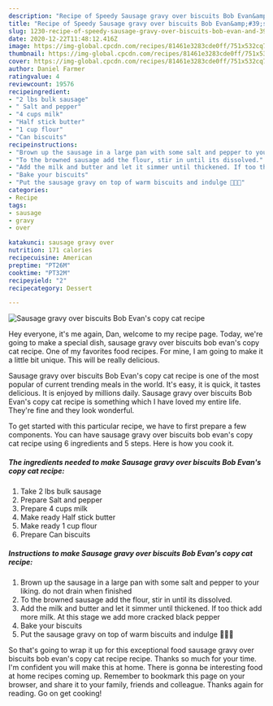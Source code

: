 ```yaml
---
description: "Recipe of Speedy Sausage gravy over biscuits Bob Evan&amp;#39;s copy cat recipe"
title: "Recipe of Speedy Sausage gravy over biscuits Bob Evan&amp;#39;s copy cat recipe"
slug: 1230-recipe-of-speedy-sausage-gravy-over-biscuits-bob-evan-and-39-s-copy-cat-recipe
date: 2020-12-22T11:48:12.416Z
image: https://img-global.cpcdn.com/recipes/81461e3283cde0ff/751x532cq70/sausage-gravy-over-biscuits-bob-evans-copy-cat-recipe-recipe-main-photo.jpg
thumbnail: https://img-global.cpcdn.com/recipes/81461e3283cde0ff/751x532cq70/sausage-gravy-over-biscuits-bob-evans-copy-cat-recipe-recipe-main-photo.jpg
cover: https://img-global.cpcdn.com/recipes/81461e3283cde0ff/751x532cq70/sausage-gravy-over-biscuits-bob-evans-copy-cat-recipe-recipe-main-photo.jpg
author: Daniel Farmer
ratingvalue: 4
reviewcount: 19576
recipeingredient:
- "2 lbs bulk sausage"
- " Salt and pepper"
- "4 cups milk"
- "Half stick butter"
- "1 cup flour"
- "Can biscuits"
recipeinstructions:
- "Brown up the sausage in a large pan with some salt and pepper to your liking. do not drain when finished"
- "To the browned sausage add the flour, stir in until its dissolved."
- "Add the milk and butter and let it simmer until thickened. If too thick add more milk. At this stage we add more cracked black pepper"
- "Bake your biscuits"
- "Put the sausage gravy on top of warm biscuits and indulge 🤗🤗🤗"
categories:
- Recipe
tags:
- sausage
- gravy
- over

katakunci: sausage gravy over 
nutrition: 171 calories
recipecuisine: American
preptime: "PT26M"
cooktime: "PT32M"
recipeyield: "2"
recipecategory: Dessert

---
```



![Sausage gravy over biscuits Bob Evan&#39;s copy cat recipe](https://img-global.cpcdn.com/recipes/81461e3283cde0ff/751x532cq70/sausage-gravy-over-biscuits-bob-evans-copy-cat-recipe-recipe-main-photo.jpg)

Hey everyone, it's me again, Dan, welcome to my recipe page. Today, we're going to make a special dish, sausage gravy over biscuits bob evan&#39;s copy cat recipe. One of my favorites food recipes. For mine, I am going to make it a little bit unique. This will be really delicious.



Sausage gravy over biscuits Bob Evan&#39;s copy cat recipe is one of the most popular of current trending meals in the world. It's easy, it is quick, it tastes delicious. It is enjoyed by millions daily. Sausage gravy over biscuits Bob Evan&#39;s copy cat recipe is something which I have loved my entire life. They're fine and they look wonderful.


To get started with this particular recipe, we have to first prepare a few components. You can have sausage gravy over biscuits bob evan&#39;s copy cat recipe using 6 ingredients and 5 steps. Here is how you cook it.

<!--inarticleads1-->

##### The ingredients needed to make Sausage gravy over biscuits Bob Evan&#39;s copy cat recipe:

1. Take 2 lbs bulk sausage
1. Prepare  Salt and pepper
1. Prepare 4 cups milk
1. Make ready Half stick butter
1. Make ready 1 cup flour
1. Prepare Can biscuits




<!--inarticleads2-->

##### Instructions to make Sausage gravy over biscuits Bob Evan&#39;s copy cat recipe:

1. Brown up the sausage in a large pan with some salt and pepper to your liking. do not drain when finished
1. To the browned sausage add the flour, stir in until its dissolved.
1. Add the milk and butter and let it simmer until thickened. If too thick add more milk. At this stage we add more cracked black pepper
1. Bake your biscuits
1. Put the sausage gravy on top of warm biscuits and indulge 🤗🤗🤗




So that's going to wrap it up for this exceptional food sausage gravy over biscuits bob evan&#39;s copy cat recipe recipe. Thanks so much for your time. I'm confident you will make this at home. There is gonna be interesting food at home recipes coming up. Remember to bookmark this page on your browser, and share it to your family, friends and colleague. Thanks again for reading. Go on get cooking!
